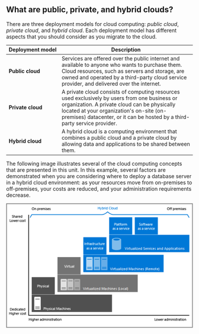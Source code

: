## What are public, private, and hybrid clouds?

There are three deployment models for cloud computing: *public cloud*, *private cloud*, and *hybrid cloud*. Each deployment model has different aspects that you should consider as you migrate to the cloud.

| <nobr>Deployment model</nobr> | Description |
| --- | --- |
| <nobr>**Public cloud**</nobr> | Services are offered over the public internet and available to anyone who wants to purchase them. Cloud resources, such as servers and storage, are owned and operated by a third-party cloud service provider, and delivered over the internet. |
| <nobr>**Private cloud**</nobr> | A private cloud consists of computing resources used exclusively by users from one business or organization. A private cloud can be physically located at your organization's on-site (on-premises) datacenter, or it can be hosted by a third-party service provider. |
| <nobr>**Hybrid cloud**</nobr> | A hybrid cloud is a computing environment that combines a public cloud and a private cloud by allowing data and applications to be shared between them. |

The following image illustrates several of the cloud computing concepts that are presented in this unit. In this example, several factors are demonstrated when you are considering where to deploy a database server in a hybrid cloud environment: as your resources move from on-premises to off-premises, your costs are reduced, and your administration requirements decrease.

![Illustration showing the cloud computing continuum.](../media/cloud-computing-continuum.png)
